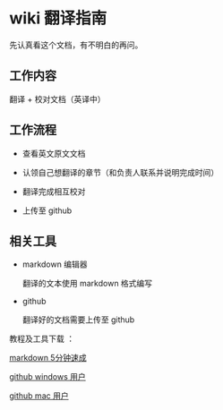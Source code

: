 # wiki 翻译指南

先认真看这个文档，有不明白的再问。

## 工作内容

翻译 + 校对文档（英译中）


## 工作流程

- 查看英文原文文档

- 认领自己想翻译的章节（和负责人联系并说明完成时间）

- 翻译完成相互校对

- 上传至 github

## 相关工具

- markdown 编辑器

	翻译的文本使用 markdown 格式编写

- github 

    翻译好的文档需要上传至 github

教程及工具下载 ： 

[markdown 5分钟速成](https://github.com/jikexueyuanwiki/guide/blob/master/markdown.md)


[github windows 用户](http://wiki.jikexueyuan.com/project/github-basics/github-for-windows.html)

[github mac 用户](http://wiki.jikexueyuan.com/project/github-basics/github-for-mac.html)

